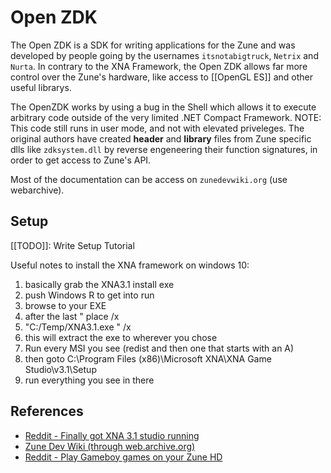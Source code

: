 # Open ZDK
The Open ZDK is a SDK for writing applications for the Zune and was developed by people going by the usernames ``itsnotabigtruck``, ``Netrix`` and ``Nurta``. In contrary to the XNA Framework, the Open ZDK allows far more control over the Zune's hardware, like access to [[OpenGL ES]] and other useful librarys. 

The OpenZDK works by using a bug in the Shell which allows it to execute arbitrary code outside of the very limited .NET Compact Framework. NOTE: This code still runs in user mode, and not with elevated priveleges.
The original authors have created **header** and **library** files from Zune specific dlls like ``zdksystem.dll`` by reverse engeneering their function signatures, in order to get access to Zune's API.

Most of the documentation can be access on ``zunedevwiki.org`` (use webarchive).

## Setup
[[TODO]]: Write Setup Tutorial

Useful notes to install the XNA framework on windows 10:
1.  basically grab the XNA3.1 install exe
2.  push Windows R to get into run
3.  browse to your EXE
4.  after the last " place /x
5.  "C:/Temp/XNA3.1.exe " /x
6.  this will extract the exe to wherever you chose
7.  Run every MSI you see (redist and then one that starts with an A)
8.  then goto C:\Program Files (x86)\Microsoft XNA\XNA Game Studio\v3.1\Setup
9.  run everything you see in there

## References
- [Reddit - Finally got XNA 3.1 studio running](https://www.reddit.com/r/Zune/comments/m5yx74/finally_got_xna_31_studio_running/)
- [Zune Dev Wiki (through web.archive.org)](https://web.archive.org/web/20100526061444/http://zunedevwiki.org/wiki/getting_started/developer/prerequisites)
- [Reddit - Play Gameboy games on your Zune HD](https://www.reddit.com/r/Zune/comments/c38f7/play_gameboy_games_on_your_zune_hd/)

